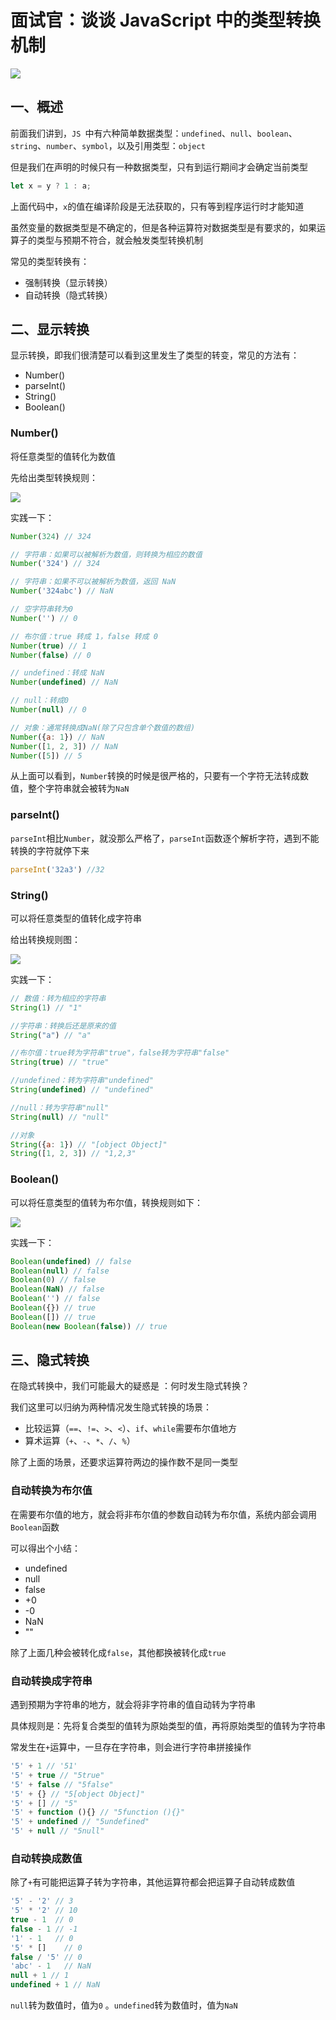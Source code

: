 # 面试官：谈谈 JavaScript 中的类型转换机制

 ![](https://static.vue-js.com/2abd00a0-6692-11eb-85f6-6fac77c0c9b3.png)

## 一、概述

前面我们讲到，`JS `中有六种简单数据类型：`undefined`、`null`、`boolean`、`string`、`number`、`symbol`，以及引用类型：`object`

但是我们在声明的时候只有一种数据类型，只有到运行期间才会确定当前类型

```js
let x = y ? 1 : a;
```

上面代码中，`x`的值在编译阶段是无法获取的，只有等到程序运行时才能知道

虽然变量的数据类型是不确定的，但是各种运算符对数据类型是有要求的，如果运算子的类型与预期不符合，就会触发类型转换机制

常见的类型转换有：

- 强制转换（显示转换）
- 自动转换（隐式转换）



## 二、显示转换

显示转换，即我们很清楚可以看到这里发生了类型的转变，常见的方法有：

- Number()
- parseInt()
- String()
- Boolean()



### Number()

将任意类型的值转化为数值

先给出类型转换规则：

 ![](https://static.vue-js.com/915b7300-6692-11eb-ab90-d9ae814b240d.png)

实践一下：

```js
Number(324) // 324

// 字符串：如果可以被解析为数值，则转换为相应的数值
Number('324') // 324

// 字符串：如果不可以被解析为数值，返回 NaN
Number('324abc') // NaN

// 空字符串转为0
Number('') // 0

// 布尔值：true 转成 1，false 转成 0
Number(true) // 1
Number(false) // 0

// undefined：转成 NaN
Number(undefined) // NaN

// null：转成0
Number(null) // 0

// 对象：通常转换成NaN(除了只包含单个数值的数组)
Number({a: 1}) // NaN
Number([1, 2, 3]) // NaN
Number([5]) // 5
```

从上面可以看到，`Number`转换的时候是很严格的，只要有一个字符无法转成数值，整个字符串就会被转为`NaN`



### parseInt()

`parseInt`相比`Number`，就没那么严格了，`parseInt`函数逐个解析字符，遇到不能转换的字符就停下来

```js
parseInt('32a3') //32
```



### String()

可以将任意类型的值转化成字符串

给出转换规则图：

   ![](https://static.vue-js.com/48dd8eb0-6692-11eb-85f6-6fac77c0c9b3.png)

实践一下：

```js
// 数值：转为相应的字符串
String(1) // "1"

//字符串：转换后还是原来的值
String("a") // "a"

//布尔值：true转为字符串"true"，false转为字符串"false"
String(true) // "true"

//undefined：转为字符串"undefined"
String(undefined) // "undefined"

//null：转为字符串"null"
String(null) // "null"

//对象
String({a: 1}) // "[object Object]"
String([1, 2, 3]) // "1,2,3"
```



### Boolean()

可以将任意类型的值转为布尔值，转换规则如下：

 ![](https://static.vue-js.com/53bdad10-6692-11eb-ab90-d9ae814b240d.png)

实践一下：

```js
Boolean(undefined) // false
Boolean(null) // false
Boolean(0) // false
Boolean(NaN) // false
Boolean('') // false
Boolean({}) // true
Boolean([]) // true
Boolean(new Boolean(false)) // true
```



## 三、隐式转换

在隐式转换中，我们可能最大的疑惑是 ：何时发生隐式转换？

我们这里可以归纳为两种情况发生隐式转换的场景：

- 比较运算（`==`、`!=`、`>`、`<`）、`if`、`while`需要布尔值地方
- 算术运算（`+`、`-`、`*`、`/`、`%`）

除了上面的场景，还要求运算符两边的操作数不是同一类型



### 自动转换为布尔值

在需要布尔值的地方，就会将非布尔值的参数自动转为布尔值，系统内部会调用`Boolean`函数

可以得出个小结：

- undefined 
- null 
- false 
- +0 
- -0
-  NaN
-  ""

除了上面几种会被转化成`false`，其他都换被转化成`true`



### 自动转换成字符串

遇到预期为字符串的地方，就会将非字符串的值自动转为字符串

具体规则是：先将复合类型的值转为原始类型的值，再将原始类型的值转为字符串

常发生在`+`运算中，一旦存在字符串，则会进行字符串拼接操作

```js
'5' + 1 // '51'
'5' + true // "5true"
'5' + false // "5false"
'5' + {} // "5[object Object]"
'5' + [] // "5"
'5' + function (){} // "5function (){}"
'5' + undefined // "5undefined"
'5' + null // "5null"
```



### 自动转换成数值

除了`+`有可能把运算子转为字符串，其他运算符都会把运算子自动转成数值

```js
'5' - '2' // 3
'5' * '2' // 10
true - 1  // 0
false - 1 // -1
'1' - 1   // 0
'5' * []    // 0
false / '5' // 0
'abc' - 1   // NaN
null + 1 // 1
undefined + 1 // NaN
```

`null`转为数值时，值为`0` 。`undefined`转为数值时，值为`NaN`